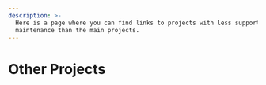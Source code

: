 ```yaml
---
description: >-
  Here is a page where you can find links to projects with less support or
  maintenance than the main projects.
---
```


# Other Projects

